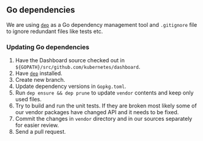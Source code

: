 ## Go dependencies

We are using [`dep`](https://github.com/golang/dep) as a Go dependency management tool and `.gitignore` file to ignore redundant files like tests etc.

### Updating Go dependencies

1. Have the Dashboard source checked out in `${GOPATH}/src/github.com/kubernetes/dashboard`.
2. Have [`dep`](https://github.com/golang/dep) installed.
3. Create new branch.
4. Update dependency versions in `Gopkg.toml`.
5. Run `dep ensure && dep prune` to update `vendor` contents and keep only used files.
6. Try to build and run the unit tests. If they are broken most likely some of our vendor packages have
changed API and it needs to be fixed.
7. Commit the changes in `vendor` directory and in our sources separately for easier review.
8. Send a pull request.